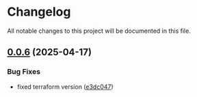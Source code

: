 # Changelog

All notable changes to this project will be documented in this file.

## [0.0.6](https://github.com/zahornyak/terraform-aws-multiple-secrets/compare/v0.0.5...v0.0.6) (2025-04-17)


### Bug Fixes

* fixed terraform version ([e3dc047](https://github.com/zahornyak/terraform-aws-multiple-secrets/commit/e3dc047d3e1382b2efcb37259b94654a378d28e2))
